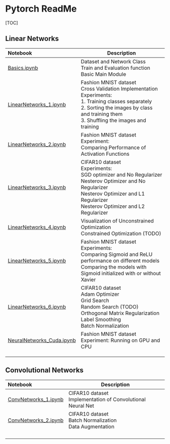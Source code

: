 # Pytorch ReadMe

[TOC]

## Linear Networks

| Notebook                        | Description                                                  |
| :------------------------------ | ------------------------------------------------------------ |
| [Basics.ipynb](xx)              | Dataset and Network Class  <br />Train and Evaluation function <br />Basic Main Module |
| [LinearNetworks_1.ipynb](xx)    | Fashion MNIST dataset            <br />Cross Validation Implementation                     <br />Experiments: <br />1. Training classes separately  <br />2. Sorting the images by class and training them                  <br />3. Shuffling the images and training |
| [LinearNetworks_2.ipynb](xx)    | Fashion MNIST dataset            <br />Experiment:<br />Comparing Performance of Activation Functions |
| [LinearNetworks_3.ipynb](xx)    | CIFAR10 dataset<br />Experiments:<br />SGD optimizer and No Regularizer<br />Nesterov Optimizer and No Regularizer<br />Nesterov Optimizer and L1 Regularizer<br />Nesterov Optimizer and L2 Regularizer |
| [LinearNetworks_4.ipynb](xx)    | Visualization of Unconstrained Optimization<br />Constrained Optimization (TODO) |
| [LinearNetworks_5.ipynb](xx)    | Fashion MNIST dataset<br />Experiments:<br />Comparing Sigmoid and ReLU performance on different models Comparing the models with Sigmoid initialized with or without Xavier |
| [LinearNetworks_6.ipynb](xx)    | CIFAR10 dataset<br />Adam Optimizer <br />Grid Search <br />Random Search (TODO)<br />Orthogonal Matrix Regularization<br />Label Smoothing  <br />Batch Normalization |
| [NeuralNetworks_Cuda.ipynb](xx) | Fashion MNIST dataset<br />Experiment: Running on GPU and CPU |
|                                 |                                                              |
|                                 |                                                              |
|                                 |                                                              |



## Convolutional Networks


| Notebook                   | Description                                                  |
| :------------------------- | ------------------------------------------------------------ |
| [ConvNetworks_1.ipynb](xx) | CIFAR10 dataset<br />Implementation of Convolutional Neural Net |
| [ConvNetworks_2.ipynb](xx) | CIFAR10 dataset<br />Batch Normalization<br />Data Augmentation |
|                            |                                                              |
|                            |                                                              |
|                            |                                                              |
|                            |                                                              |





